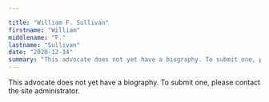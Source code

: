 ```yaml
---

title: "William F. Sullivan"
firstname: "William"
middlename: "F."
lastname: "Sullivan"
date: "2020-12-14"
summary: "This advocate does not yet have a biography. To submit one, please contact the site administrator."
---
```

This advocate does not yet have a biography. To submit one, please contact the site administrator.

